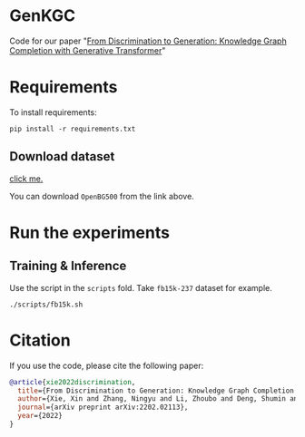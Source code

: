 # GenKGC
Code for our paper "[From Discrimination to Generation: Knowledge Graph Completion with Generative Transformer](https://arxiv.org/abs/2202.02113)"

Requirements
==========
To install requirements:

```
pip install -r requirements.txt
```

## Download dataset

[click me.](https://drive.google.com/drive/folders/1carN96-mvbYfW_X1Rt-eLCGjEYx3iOda?usp=sharing)

You can download `OpenBG500` from the link above.

Run the experiments
==========

## Training & Inference

Use the script in the `scripts` fold. Take `fb15k-237` dataset for example.

```shell
./scripts/fb15k.sh
```

# Citation
If you use the code, please cite the following paper:

```bibtex
@article{xie2022discrimination,
  title={From Discrimination to Generation: Knowledge Graph Completion with Generative Transformer},
  author={Xie, Xin and Zhang, Ningyu and Li, Zhoubo and Deng, Shumin and Chen, Hui and Xiong, Feiyu and Chen, Mosha and Chen, Huajun},
  journal={arXiv preprint arXiv:2202.02113},
  year={2022}
}
```
